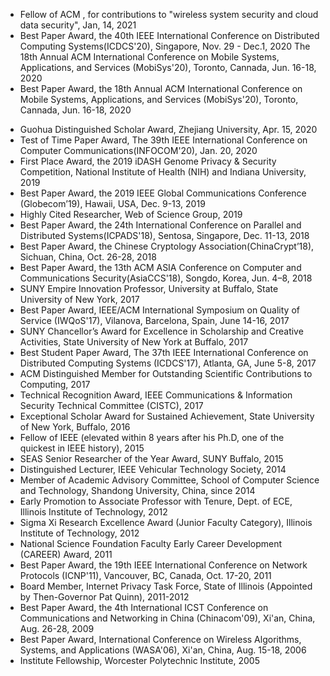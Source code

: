 * Fellow of ACM , for contributions to "wireless system security and cloud data security", Jan, 14, 2021
* Best Paper Award, the 40th IEEE International Conference on Distributed Computing Systems(ICDCS'20), Singapore, Nov. 29 - Dec.1, 2020
The 18th Annual ACM International Conference on Mobile Systems, Applications, and Services (MobiSys'20), Toronto, Cannada, Jun. 16-18, 2020
* Best Paper Award, the 18th Annual ACM International Conference on Mobile Systems, Applications, and Services (MobiSys'20), Toronto, Cannada, Jun. 16-18, 2020
<!-- * Talent Recommend Award, Zhejiang University, Apr. 29, 2020 -->
* Guohua Distinguished Scholar Award, Zhejiang University, Apr. 15, 2020
* Test of Time Paper Award, The 39th IEEE International Conference on Computer Communications(INFOCOM'20), Jan. 20, 2020
* First Place Award, the 2019 iDASH Genome Privacy & Security Competition, National Institute of Health (NIH) and Indiana University, 2019
* Best Paper Award, the 2019 IEEE Global Communications Conference (Globecom’19), Hawaii, USA, Dec. 9-13, 2019
* Highly Cited Researcher, Web of Science Group, 2019
* Best Paper Award, the 24th International Conference on Parallel and Distributed Systems(ICPADS'18), Sentosa, Singapore, Dec. 11-13, 2018
* Best Paper Award, the Chinese Cryptology Association(ChinaCrypt’18), Sichuan, China, Oct. 26-28, 2018
* Best Paper Award, the 13th ACM ASIA Conference on Computer and Communications Security(AsiaCCS'18), Songdo, Korea, Jun. 4–8, 2018
* SUNY Empire Innovation Professor, University at Buffalo, State University of New York, 2017
* Best Paper Award, IEEE/ACM International Symposium on Quality of Service (IWQoS'17), Vilanova, Barcelona, Spain, June 14-16, 2017
* SUNY Chancellor’s Award for Excellence in Scholarship and Creative Activities, State University of New York at Buffalo, 2017
* Best Student Paper Award, The 37th IEEE International Conference on Distributed Computing Systems (ICDCS'17), Atlanta, GA, June 5-8, 2017
* ACM Distinguished Member for Outstanding Scientific Contributions to Computing, 2017
* Technical Recognition Award, IEEE Communications & Information Security Technical Committee (CISTC), 2017
* Exceptional Scholar Award for Sustained Achievement, State University of New York, Buffalo, 2016
* Fellow of IEEE (elevated within 8 years after his Ph.D, one of the quickest in IEEE history), 2015
* SEAS Senior Researcher of the Year Award, SUNY Buffalo, 2015
* Distinguished Lecturer, IEEE Vehicular Technology Society, 2014
* Member of Academic Advisory Committee, School of Computer Science and Technology, Shandong University, China, since 2014
* Early Promotion to Associate Professor with Tenure, Dept. of ECE, Illinois Institute of Technology, 2012 
* Sigma Xi Research Excellence Award (Junior Faculty Category), Illinois Institute of Technology, 2012 
* National Science Foundation Faculty Early Career Development (CAREER) Award, 2011 
* Best Paper Award, the 19th IEEE International Conference on Network Protocols (ICNP'11), Vancouver, BC, Canada, Oct. 17-20, 2011 
* Board Member, Internet Privacy Task Force, State of Illinois (Appointed by Then-Governor Pat Quinn), 2011-2012 
* Best Paper Award, the 4th International ICST Conference on Communications and Networking in China (Chinacom'09), Xi'an, China, Aug. 26-28, 2009 
* Best Paper Award, International Conference on Wireless Algorithms, Systems, and Applications (WASA'06), Xi'an, China, Aug. 15-18, 2006
* Institute Fellowship, Worcester Polytechnic Institute, 2005

<!-- This is for honors -->
